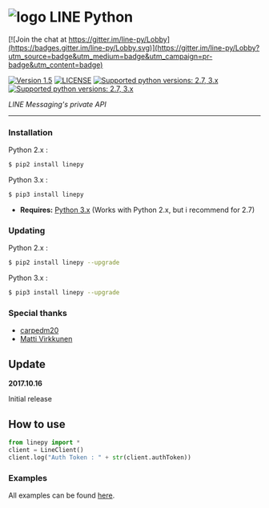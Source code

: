 # ![logo](/examples/assets/LINE-sm.png) LINE Python

[![Join the chat at https://gitter.im/line-py/Lobby](https://badges.gitter.im/line-py/Lobby.svg)](https://gitter.im/line-py/Lobby?utm_source=badge&utm_medium=badge&utm_campaign=pr-badge&utm_content=badge)

 [![Version 1.5](https://img.shields.io/badge/stable-1.5-brightgreen.svg "Version 1.5")](https://pypi.python.org/pypi/linepy/1.5) [![LICENSE](https://img.shields.io/badge/license-BSD-blue.svg "LICENSE")](https://github.com/fadhiilrachman/line-py/blob/master/LICENSE) [![Supported python versions: 2.7, 3.x](https://img.shields.io/badge/python-2.7%2C%203.x-green.svg "Supported python versions: 2.7, 3.x")](https://pypi.python.org/pypi/linepy) [![Supported python versions: 2.7, 3.x](https://img.shields.io/badge/chat-on%20discord-7289da.svg "Chat on Discord")](https://discord.gg/JAA2uk6)

*LINE Messaging's private API*

----

### Installation

Python 2.x :
```sh
$ pip2 install linepy
```
Python 3.x :
```sh
$ pip3 install linepy
```
- **Requires:** [Python 3.x](https://www.python.org/downloads/) (Works with Python 2.x, but i recommend for 2.7)

### Updating

Python 2.x :
```sh
$ pip2 install linepy --upgrade
```
Python 3.x :
```sh
$ pip3 install linepy --upgrade
```

### Special thanks
- [carpedm20](https://github.com/carpedm20)
- [Matti Virkkunen](http://altrepo.eu/git/line-protocol)

Update
------

**2017.10.16**

Initial release

## How to use

```python
from linepy import *
client = LineClient()
client.log("Auth Token : " + str(client.authToken))
```

### Examples

All examples can be found [here](https://github.com/fadhiilrachman/line-py/tree/master/examples).
